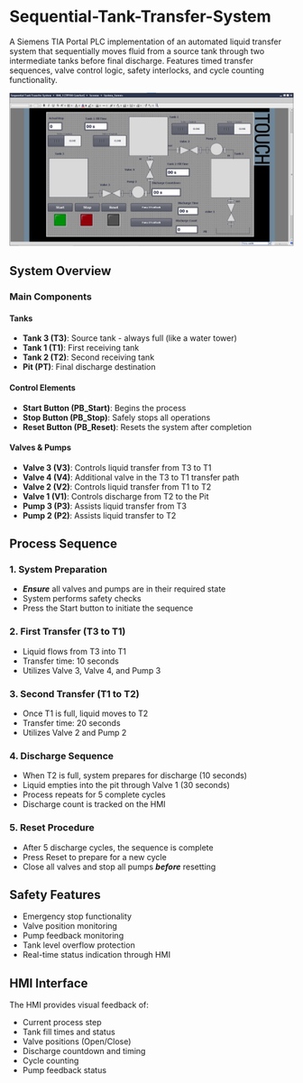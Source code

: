 # Sequential-Tank-Transfer-System
A Siemens TIA Portal PLC implementation of an automated liquid transfer system that sequentially moves fluid from a source tank through two intermediate tanks before final discharge. Features timed transfer sequences, valve control logic, safety interlocks, and cycle counting functionality.

![Project Screenshot](./screenshots/STTS_HMI.png)

## System Overview
### Main Components
#### Tanks
- **Tank 3 (T3)**: Source tank - always full (like a water tower)
- **Tank 1 (T1)**: First receiving tank
- **Tank 2 (T2)**: Second receiving tank
- **Pit (PT)**: Final discharge destination

#### Control Elements
- **Start Button (PB_Start)**: Begins the process
- **Stop Button (PB_Stop)**: Safely stops all operations
- **Reset Button (PB_Reset)**: Resets the system after completion

#### Valves & Pumps
- **Valve 3 (V3)**: Controls liquid transfer from T3 to T1
- **Valve 4 (V4)**: Additional valve in the T3 to T1 transfer path
- **Valve 2 (V2)**: Controls liquid transfer from T1 to T2
- **Valve 1 (V1)**: Controls discharge from T2 to the Pit
- **Pump 3 (P3)**: Assists liquid transfer from T3
- **Pump 2 (P2)**: Assists liquid transfer to T2

## Process Sequence
### 1. System Preparation
- **_Ensure_** all valves and pumps are in their required state
- System performs safety checks
- Press the Start button to initiate the sequence

### 2. First Transfer (T3 to T1)
- Liquid flows from T3 into T1
- Transfer time: 10 seconds
- Utilizes Valve 3, Valve 4, and Pump 3

### 3. Second Transfer (T1 to T2)
- Once T1 is full, liquid moves to T2
- Transfer time: 20 seconds
- Utilizes Valve 2 and Pump 2

### 4. Discharge Sequence
- When T2 is full, system prepares for discharge (10 seconds)
- Liquid empties into the pit through Valve 1 (30 seconds)
- Process repeats for 5 complete cycles
- Discharge count is tracked on the HMI
  
### 5. Reset Procedure
- After 5 discharge cycles, the sequence is complete
- Press Reset to prepare for a new cycle
- Close all valves and stop all pumps **_before_** resetting

## Safety Features
- Emergency stop functionality
- Valve position monitoring
- Pump feedback monitoring
- Tank level overflow protection
- Real-time status indication through HMI

## HMI Interface
The HMI provides visual feedback of:

- Current process step
- Tank fill times and status
- Valve positions (Open/Close)
- Discharge countdown and timing
- Cycle counting
- Pump feedback status
